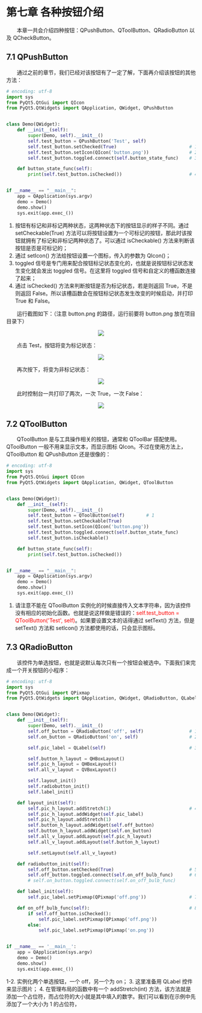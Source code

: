 # 第七章 各种按钮介绍

&emsp;&emsp;本章一共会介绍四种按钮：QPushButton、QToolButton、QRadioButton 以及 QCheckButton。<br>

## 7.1 QPushButton

&emsp;&emsp;通过之前的章节，我们已经对该按钮有了一定了解，下面再介绍该按钮的其他方法：

```python
# encoding: utf-8
import sys
from PyQt5.QtGui import QIcon
from PyQt5.QtWidgets import QApplication, QWidget, QPushButton


class Demo(QWidget):
    def __init__(self):
        super(Demo, self).__init__()
        self.test_button = QPushButton('Test', self)
        self.test_button.setChecked(True)                           # 1
        self.test_button.setIcon(QIcon('button.png'))               # 2
        self.test_button.toggled.connect(self.button_state_func)    # 3

    def button_state_func(self):
        print(self.test_button.isChecked())                         # 4


if __name__ == "__main__":
    app = QApplication(sys.argv)
    demo = Demo()
    demo.show()
    sys.exit(app.exec_())
```

1. 按钮有标记和非标记两种状态，这两种状态下的按钮显示的样子不同。通过 setCheckable(True) 方法可以将按钮设置为一个可标记的按钮，那此时该按钮就拥有了标记和非标记两种状态了。可以通过 isCheckable() 方法来判断该按钮是否是可标记的；
2. 通过 setIcon() 方法给按钮设置一个图标，传入的参数为 QIcon()；
3. toggled 信号是专门用来配合按钮标记状态变化的，也就是说按钮标记状态发生变化就会发出 toggled 信号。在这里将 toggled 信号和自定义的槽函数连接了起来；
4. 通过 isChecked() 方法来判断按钮是否为标记状态，若是则返回 True，不是则返回 False。所以该槽函数会在按钮标记状态发生改变的时候启动，并打印 True 和 False。

&emsp;&emsp;运行截图如下：（注意 button.png 的路径，运行前要将 button.png 放在项目目录下）

<div align=center>
<image src="images/7-1-1.png">
</div>

&emsp;&emsp;点击 Test，按钮将变为标记状态：

<div align=center>
<image src="images/7-1-2.png">
</div>

&emsp;&emsp;再次按下，将变为非标记状态：

<div align=center>
<image src="images/7-1-1.png">
</div>

&emsp;&emsp;此时控制台一共打印了两次，一次 True，一次 False：

<div align=center>
<image src="images/7-1-3.png">
</div>

## 7.2 QToolButton

&emsp;&emsp;QToolButton 是与工具操作相关的按钮，通常和 QToolBar 搭配使用。QToolButton 一般不用来显示文本，而显示图标 QIcon。不过在使用方法上，QToolButton 和 QPushButton 还是很像的：

```python
# encoding: utf-8
import sys
from PyQt5.QtGui import QIcon
from PyQt5.QtWidgets import QApplication, QWidget, QToolButton


class Demo(QWidget):
    def __init__(self):
        super(Demo, self).__init__()
        self.test_button = QToolButton(self)        # 1
        self.test_button.setCheckable(True)
        self.test_button.setIcon(QIcon('button.png'))
        self.test_button.toggled.connect(self.button_state_func)
        self.test_button.isCheckable()

    def button_state_func(self):
        print(self.test_button.isChecked())


if __name__ == "__main__":
    app = QApplication(sys.argv)
    demo = Demo()
    demo.show()
    sys.exit(app.exec_())
```

1. 请注意不能在 QToolButton 实例化的时候直接传入文本字符串，因为该控件没有相应的初始化函数。也就是说这样做是错误的：<font color="red">self.test_button = QToolButton('Test', self)</font>。如果要设置文本的话得通过 setText() 方法，但是 setText() 方法和 setIcon() 方法都使用的话，只会显示图标。

## 7.3 QRadioButton

&emsp;&emsp;该控件为单选按钮，也就是说默认每次只有一个按钮会被选中。下面我们来完成一个开关按钮的小程序：

```python
# encoding: utf-8
import sys
from PyQt5.QtGui import QPixmap
from PyQt5.QtWidgets import QApplication, QWidget, QRadioButton, QLabel, QHBoxLayout, QVBoxLayout


class Demo(QWidget):
    def __init__(self):
        super(Demo, self).__init__()
        self.off_button = QRadioButton('off', self)                 # 1
        self.on_button = QRadioButton('on', self)                   # 2

        self.pic_label = QLabel(self)                               # 3

        self.button_h_layout = QHBoxLayout()
        self.pic_h_layout = QHBoxLayout()
        self.all_v_layout = QVBoxLayout()

        self.layout_init()
        self.radiobutton_init()
        self.label_init()

    def layout_init(self):
        self.pic_h_layout.addStretch(1)                             # 4
        self.pic_h_layout.addWidget(self.pic_label)
        self.pic_h_layout.addStretch(1)
        self.button_h_layout.addWidget(self.off_button)
        self.button_h_layout.addWidget(self.on_button)
        self.all_v_layout.addLayout(self.pic_h_layout)
        self.all_v_layout.addLayout(self.button_h_layout)

        self.setLayout(self.all_v_layout)

    def radiobutton_init(self):
        self.off_button.setChecked(True)                            # 5
        self.off_button.toggled.connect(self.on_off_bulb_func)      # 6
        # self.on_button.toggled.connect(self.on_off_bulb_func)

    def label_init(self):
        self.pic_label.setPixmap(QPixmap('off.png'))                # 7

    def on_off_bulb_func(self):                                     # 8
        if self.off_button.isChecked():
            self.pic_label.setPixmap(QPixmap('off.png'))
        else:
            self.pic_label.setPixmap(QPixmap('on.png'))


if __name__ == '__main__':
    app = QApplication(sys.argv)
    demo = Demo()
    demo.show()
    sys.exit(app.exec_())
```

1-2. 实例化两个单选按钮，一个 off，另一个为 on；
3. 这里准备用 QLabel 控件来显示图片；
4. 在管理布局的函数中有一个 addStretch(int) 方法，该方法就是添加一个占位符，而占位符的大小就是其中填入的数字。我们可以看到在示例中先添加了一个大小为 1 的占位符，